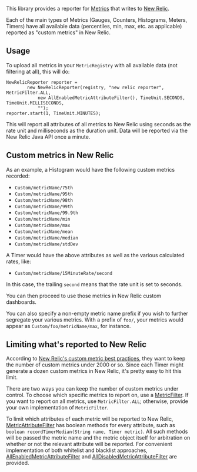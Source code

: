 This library provides a reporter for [Metrics](http://metrics.codahale.com/) that writes to [New Relic](http://newrelic.com/).

Each of the main types of Metrics (Gauges, Counters, Histograms, Meters, Timers) have all available data (percentiles, min, max, etc. as applicable) reported as "custom metrics" in New Relic.

## Usage

To upload all metrics in your `MetricRegistry` with all available data (not filtering at all), this will do:
```
NewRelicReporter reporter =
        new NewRelicReporter(registry, "new relic reporter", MetricFilter.ALL,
            new AllEnabledMetricAttributeFilter(), TimeUnit.SECONDS, TimeUnit.MILLISECONDS,
            "");
reporter.start(1, TimeUnit.MINUTES);
```

This will report all attributes of all metrics to New Relic using seconds as the rate unit and milliseconds as the duration unit. Data will be reported via the New Relic Java API once a minute.

## Custom metrics in New Relic

As an example, a Histogram would have the following custom metrics recorded:

- `Custom/metricName/75th`
- `Custom/metricName/95th`
- `Custom/metricName/98th`
- `Custom/metricName/99th`
- `Custom/metricName/99.9th`
- `Custom/metricName/min`
- `Custom/metricName/max`
- `Custom/metricName/mean`
- `Custom/metricName/median`
- `Custom/metricName/stdDev`

A Timer would have the above attributes as well as the various calculated rates, like:

- `Custom/metricName/15MinuteRate/second`

In this case, the trailing `second` means that the rate unit is set to seconds.

You can then proceed to use those metrics in New Relic custom dashboards.

You can also specify a non-empty metric name prefix if you wish to further segregate your various metrics. With a prefix of `foo/`, your metrics would appear as `Custom/foo/metricName/max`, for instance.

## Limiting what's reported to New Relic

According to [New Relic's custom metric best practices](https://docs.newrelic.com/docs/features/custom-metric-collection#best_practices), they want to keep the number of custom metrics under 2000 or so. Since each Timer might generate a dozen custom metrics in New Relic, it's pretty easy to hit this limit.

There are two ways you can keep the number of custom metrics under control. To choose which specific metrics to report on, use a [MetricFilter](https://github.com/codahale/metrics/blob/master/metrics-core/src/main/java/com/codahale/metrics/MetricFilter.java). If you want to report on all metrics, use `MetricFilter.ALL`; otherwise, provide your own implementation of `MetricFilter`.

To limit which attributes of each metric will be reported to New Relic, [MetricAttributeFilter](https://github.com/palominolabs/metrics-new-relic/blob/master/src/main/java/com/palominolabs/metrics/newrelic/MetricAttributeFilter.java) has boolean methods for every attribute, such as `boolean recordTimerMedian(String name, Timer metric)`. All such methods will be passed the metric name and the metric object itself for arbitration on whether or not the relevant attribute will be reported. For convenient implementation of both whitelist and blacklist approaches, [AllEnabledMetricAttributeFilter](https://github.com/palominolabs/metrics-new-relic/blob/master/src/main/java/com/palominolabs/metrics/newrelic/AllEnabledMetricAttributeFilter.java) and [AllDisabledMetricAttributeFilter](https://github.com/palominolabs/metrics-new-relic/blob/master/src/main/java/com/palominolabs/metrics/newrelic/AllDisabledMetricAttributeFilter.java) are provided.